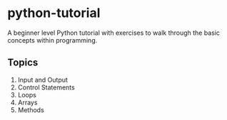 # python-tutorial
A beginner level Python tutorial with exercises to walk through the basic concepts within programming.

## Topics
1. Input and Output
2. Control Statements
3. Loops
4. Arrays
5. Methods